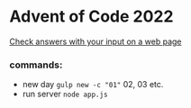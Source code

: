 # Advent of Code 2022

[Check answers with your input on a web page](https://adamczarnecki.github.io/advent_of_code_2022/)

### commands:
* new day `gulp new -c "01"` 02, 03 etc.
* run server `node app.js`